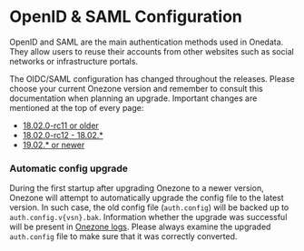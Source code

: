 # OpenID & SAML Configuration

OpenID and SAML are the main authentication methods used in Onedata. 
They allow users to reuse their accounts from other websites such as social 
networks or infrastructure portals.

The OIDC/SAML configuration has changed throughout the releases.
Please choose your current Onezone version and remember to consult this 
documentation when planning an upgrade. Important changes are mentioned at
the top of every page:

* [18.02.0-rc11 or older](./openid_saml_configuration/openid_configuration_legacy.md)
* [18.02.0-rc12 - 18.02.*](./openid_saml_configuration/openid_saml_configuration_18_02.md)
* [19.02.* or newer](./openid_saml_configuration/openid_saml_configuration_19_02.md)


### Automatic config upgrade

During the first startup after upgrading Onezone to a newer version, Onezone will 
attempt to automatically upgrade the config file to the latest version. 
In such case, the old config file (`auth.config`) will be backed up to 
`auth.config.v{vsn}.bak`. Information whether the upgrade was successful will be 
present in [Onezone logs](./onezone_tutorial.md#logs). Please always examine the 
upgraded `auth.config` file to make sure that it was correctly converted.
